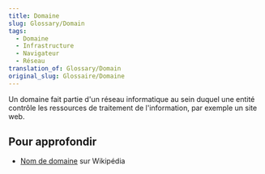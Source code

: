 ```yaml
---
title: Domaine
slug: Glossary/Domain
tags:
  - Domaine
  - Infrastructure
  - Navigateur
  - Réseau
translation_of: Glossary/Domain
original_slug: Glossaire/Domaine
---
```

Un domaine fait partie d'un réseau informatique au sein duquel une entité contrôle les ressources de traitement de l'information, par exemple un site web.

## Pour approfondir

- [Nom de domaine](https://fr.wikipedia.org/wiki/Nom_de_domaine) sur Wikipédia
